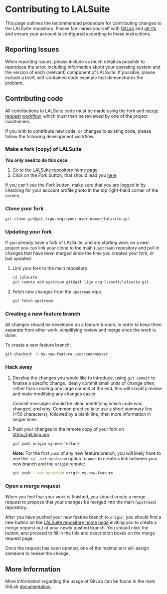 # Contributing to LALSuite

This page outlines the recommended procedure for contributing changes to the LALSuite repository. Please familiarise yourself with [GitLab](https://wiki.ligo.org/DASWG/GitLigoOrg) and [git-lfs](https://wiki.ligo.org/DASWG/GitLFS#Install_the_git_LFS_client) and ensure your account is configured according to these instructions.

## Reporting Issues

When reporting issues, please include as much detail as possible to reproduce the error, including information about your operating system and the version of each (relevant) component of LALSuite.
If possible, please include a brief, self-contained code example that demonstrates the problem.

## Contributing code

All contributions to LALSuite code must be made using the fork and [merge request](https://git.ligo.org/help/user/project/merge_requests/index.md) [workflow](https://git.ligo.org/help/workflow/forking_workflow.md), which must then be reviewed by one of the project maintainers.

If you with to contribute new code, or changes to existing code, please follow the following development workflow.

### Make a fork (copy) of LALSuite

**You only need to do this once**

1. Go to the [LALSuite repository home page](https://git.ligo.org/lscsoft/lalsuite)
2. Click on the *Fork* button, that should lead you [here](https://git.ligo.org/lscsoft/lalsuite/forks/new)

If you can't see the *Fork* button, make sure that you are logged in by checking for your account profile photo in the top right-hand corner of the screen.

### Clone your fork

```bash
git clone git@git.ligo.org:<your-user-name>/lalsuite.git
```

### Updating your fork

If you already have a fork of LALSuite, and are starting work on a new project you can link your clone to the main (`upstream`) repository and pull in changes that have been merged since the time you created your fork, or last updated:

1. Link your fork to the main repository:

    ```bash
    cd lalsuite
    git remote add upstream git@git.ligo.org:lscsoft/lalsuite.git
    ```

2. Fetch new changes from the `upstream` repo

    ```bash
    git fetch upstream
    ```

### Creating a new feature branch

All changes should be developed on a feature branch, in order to keep them separate from other work, simplifying review and merge once the work is done.

To create a new feature branch:

```bash
git checkout -b my-new-feature upstream/master
```

### Hack away

1. Develop the changes you would like to introduce, using `git commit` to finalise a specific change.
   Ideally commit small units of change often, rather than creating one large commit at the end, this will simplify review and make modifying any changes easier.

    Commit messages should be clear, identifying which code was changed, and why.
   Common practice is to use a short summary line (<50 characters), followed by a blank line, then more information in longer lines.

2. Push your changes to the remote copy of your fork on https://git.ligo.org.

    ```bash
    git push origin my-new-feature
    ```
   **Note:** For the first `push` of any new feature branch, you will likely have to use the `-u/--set-upstream` option to `push` to create a link between your new branch and the `origin` remote:

    ```bash
    git push --set-upstream origin my-new-feature
    ```

### Open a merge request

When you feel that your work is finished, you should create a merge request to propose that your changes be merged into the main (`upstream`) repository.

After you have pushed your new feature branch to `origin`, you should find a new button on the [LALSuite repository home page](https://git.ligo.org/lscsoft/lalsuite/) inviting you to create a merge request out of your newly pushed branch.
You should click the button, and proceed to fill in the title and description boxes on the merge request page.

Once the request has been opened, one of the maintainers will assign someone to review the change.

## More Information

More information regarding the usage of GitLab can be found in the main GitLab [documentation](https://git.ligo.org/help/).
